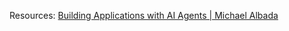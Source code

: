 Resources:
[Building Applications with AI Agents | Michael Albada](https://learning.oreilly.com/library/view/building-applications-with/9781098176495/)